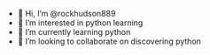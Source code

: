- 👋 Hi, I’m @rockhudson889
- 👀 I’m interested in python learning
- 🌱 I’m currently learning python
- 💞️ I’m looking to collaborate on discovering python

<!---
rockhudson889/rockhudson889 is a ✨ special ✨ repository because its `README.md` (this file) appears on your GitHub profile.
You can click the Preview link to take a look at your changes.
--->
